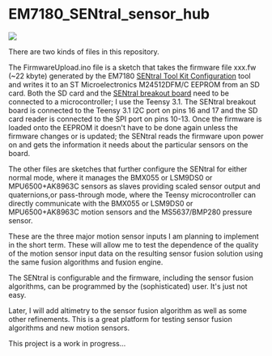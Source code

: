 EM7180_SENtral_sensor_hub
=========================

![](https://cloud.githubusercontent.com/assets/6698410/8147322/5626d762-1219-11e5-9cda-015815a06b23.jpg)

There are two kinds of files in this repository. 

The FirmwareUpload.ino file is a sketch that takes the firmware file xxx.fw (~22 kbyte) generated by the EM7180 [SENtral Tool Kit Configuration](http://www.emdeveloper.com/?page_id=105) tool and writes it to an ST Microelectronics M24512DFM/C EEPROM from an SD card. Both the SD card and the [SENtral breakout board](https://www.tindie.com/products/onehorse/em7180-sentral-sensor-hub-with-bmx055-motion-sensor/) need to be connected to a microcontroller; I use the Teensy 3.1. The SENtral breakout board is connected to the Teensy 3.1 I2C port on pins 16 and 17 and the SD card reader is connected to the SPI port on pins 10-13. Once the firmware is loaded onto the EEPROM it doesn't have to be done again unless the firmware changes or is updated; the SENtral reads the firmware upon power on and gets the information it needs about the particular sensors on the board.

The other files are sketches that further configure the SENtral for either normal mode, where it manages the BMX055 or LSM9DS0 or MPU6500+AK8963C sensors as slaves providing scaled sensor output and quaternions,or pass-through mode, where the Teensy microcontroller can directly communicate with the BMX055 or LSM9DS0 or MPU6500+AK8963C motion sensors and the MS5637/BMP280 pressure sensor.

These are the three major motion sensor inputs I am planning to implement in the short term. These will allow me to test the dependence of the quality of the motion sensor input data on the resulting sensor fusion solution using the same fusion algorithms and fusion engine.

The SENtral is configurable and the firmware, including the sensor fusion algorithms, can be programmed by the (sophisticated) user. It's just not easy.

Later, I will add altimetry to the sensor fusion algorithm as well as some other refinements. This is a great platform for testing sensor fusion algorithms and  new motion sensors.

This project is a work in progress...
